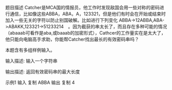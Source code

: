 题目描述
Catcher是MCA国的情报员，他工作时发现敌国会用一些对称的密码进行通信，比如像这些ABBA，ABA，A，123321，但是他们有时会在开始或结束时加入一些无关的字符以防止别国破解。比如进行下列变化 ABBA->12ABBA,ABA->ABAKK,123321->51233214　。因为截获的串太长了，而且存在多种可能的情况（abaaab可看作是aba,或baaab的加密形式），Cathcer的工作量实在是太大了，他只能向电脑高手求助，你能帮Catcher找出最长的有效密码串吗？

本题含有多组样例输入。

输入描述:
输入一个字符串

输出描述:
返回有效密码串的最大长度

示例1
输入
复制
ABBA
输出
复制
4